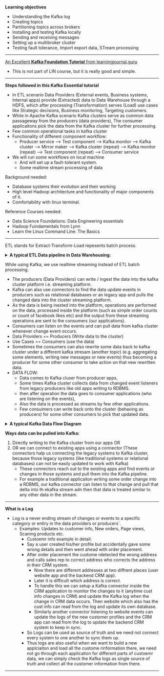 **Learning objectives**
  * Understanding the Kafka log
  * Creating topics
  * Partitioning topics across brokers
  * Installing and testing Kafka locally
  * Sending and receiving messages
  * Setting up a multibroker cluster
  * Testing fault tolerance, Import export data, STream processing

---
[An Excellent **Kafka Foundation Tutorial** from learningjournal.guru](https://www.learningjournal.guru/courses/kafka/kafka-foundation-training/)
* This is not part of LIN course, but it is really good and simple.

---

**Steps followed in this Kafka Essential tutorial**
* In ETL scenario Data Providers (External events, Business systems, Internal apps) provide (Extracted) data to Data Warehouse through a HDFS, which after processing (Transformation) serves (Load) use cases like Strategic decisions, Business monitoring, Targeting customers.
* While in Apache Kafka scenario Kafka clusters serve as common data passageway from the producers (data providers), The consumer applicaitons pick the data from the Kafka cluster for further processing.
* Few common operational tasks in kafka cluster
* Functionality of different component workflow:
  * Producer service --> Test component --> Kafka monitor --> Kafka cluster --> Mirror maker --> Kafka cluster (repeat) --> Kafka monitor (repeat) -->  Test component (repeat) --> Consumer service
* We will  run some workflows on local machine
  * And will set up a fault-tolerant system. 
  * Some realtime stream processing of data

Background needed:
* Database systems their evolution and their working
* High level Hadoop architecture and functionality of major components of it.
* Comfortability with linux terminal.

Reference Courses needed:
* Data Science Foundations: Data Engineering essentials
* Hadoop Fuindamentals from Lynn
* Learn the Linux Command Line: The Basics

---

ETL stands for Extract-Transform-Load repesents batch process.<br/>

<details><summary><b>A typical ETL Data pipeline in Data Warehousing:</b></summary>

* 
* "Data Providers" (External events, Business systems, Internal apps) provide (Extracted) data to staging environment (a DB server like SQL Server or Oracle and in more modern days into a HadData Warehouse through a HDFS, which after processing (Transformation) serves (Load) use cases like Strategic decisions, Business monitoring, Targeting customers.
* Data from the providers are loaded into back office locaiton or staging environemnt (SQL server, or Oracle or now a days into Hadoop Distributed File Systwem, HDFS) typically nightly or sometimes more frequently.
* The data is prepared in the back office and shipped over to Data Warehouse.
* The data from Data Warehouse is used by Data/Business Analysts, Data Scientists and other applicaitons to do things like marketing efforts (targeting customers) or business monitoring or even for strategic decision making.
* <img src="LIN_ETL_data_pipeline.jpg">
* This was the ETL Data Pipelien for Data Warehousing
</details>

While using Kafka, we use realtime streaming instead of ETL batch processing.
* The producers (Data Providers) can write / ingest the data into the kafka cluster platform i.e. streaming platform.
* Kafka can also use connectors to find the data update events in producers such as relational databases or an legacy app and pulls the changed data into the cluster streaming platform.
* As the data is being inested into the platform, operations are performed on the data, processed inside the platform (such as simple order counts or count of facebook likes etc) and the output from these streaming operations are sent to the consumers (our applications).
* Consumers can listen on the events and can pull data from kafka cluster whenever change event occurs.
* Data Providers == Producers (Write data to the cluster)
* Use Cases == Consumers (use the data)
* Sometimes the consumers can also rewrite some data back to kafka cluster under a different kafka stresam (another topic) (e.g. aggregating some elements, writing new messages or new events) thus becoming a producer for some other consumer to take action on that new rewritten data.
* DATA FLOW: 
  * Data comes to Kafka cluser from producer apps, 
  * Some times Kafka cluster collects data from changed event listeners from legacy producers like old apps writing to RDBMS.
  * then after operation the data goes to consumer applications (who are listening on the events),
  * Also the data is processed as streams by few other applications.
  * Few consuimers can write back onto the cluster (behaving as producers) for some other consumers to pick that updated data.

<details><summary><b>A typical Kafka Data Flow Diagram</b></summary>

<img src="LIN_kafka_flow.jpg"/>
</details>

**Ways data can be pulled into Kafka:**
1. Directly writing to the Kafka cluster from our apps OR
2. OR we can connect to existing apps using a connector (These connectors halp us connecting the legacy systems to Kafka cluster, because those legacy systems (like traditional systems or relational databases) can not be easily updated to work with Kafka)
    * These connectors reach out to the existing apps and find events or changes in those systems and pull them into the Kafka pipeline.
    * For example a traditional applicaiton writing some order change into a RDBMS, our kafka connector can listen to that change and pull that delta into th ekafka stream adn then that data is treated similar to any other data in the stream.

---

**What is a Log**
* Log is a never ending stream of changes or events to a specific category or entiry in the data providers or producers`.
  * Examples: Updates to customer info, New orders, Page views, Scaning products etc.
    * Custoemr info example in detail:
    * Say a user created his/her profile but accidentally gave some wrong details and then went ahead with order placement.
    * After order placement the custome rdetected the wrong address and calls sales rep to correct address who corrects the address in their CRM system.
      * Now there are different addresses at two diffrent places (user website app and the backend CRM app).
      * Later it is difficult which address is correct.
      * To handle this we can setup a Kafka connector inside the CRM application to monitor the changes to it (anytime cust info changes in CRM) and update the Kafka log when the change in CRM data occurs. Then website which also has the cust info can read from the log and update its own database.
      * Similarly another connector listening to website events can update the logs of the new customer profiles and the CRM app can read from the log to update the backend CRM system to keep in sync.
    * So Logs can be used as source of truth and we need not connect every system to one another to sync them up.
    * Thus logs are also useful when we want to build a new applciaiton and load all the custome rinformation there, we need not go through each application for different parts of custoemr data, we can simply check the Kafka logs as single source of truth and collect all the customer information from there.

---
